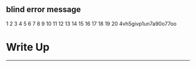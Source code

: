 ## blind error message
1 2 3 4 5 6 7 8 9 10 11 12 13 14 15 16 17 18 19 20
4vh5givp1un7a90o77oo
# Write Up
---
